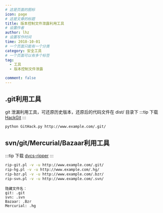 ```yaml
---
# 这是页面的图标
icon: page
# 这是文章的标题
title: 版本控制文件泄露利用工具
# 设置作者
author: lhz
# 设置写作时间
time: 2018-10-01
# 一个页面只能有一个分类
category: 安全工具
# 一个页面可以有多个标签
tag:
  - 工具
  - 版本控制文件泄露

comment: false
---
```

## .git利用工具
  git 泄漏利用工具，可还原历史版本，还原后的代码文件在 dist/ 目录下
  :::tip 下载
  [HackGit](https://github.com/BugScanTeam/GitHack)
  :::

  ```bash
  python GitHack.py http://www.example.com/.git/
  ```


## svn/git/Mercurial/Bazaar利用工具
  :::tip 下载
  [dvcs-ripper](https://github.com/kost/dvcs-ripper)
  :::
  ```bash
  rip-git.pl -v -u http://www.example.com/.git/
  rip-hg.pl -v -u http://www.example.com/.hg/
  rip-bzr.pl -v -u http://www.example.com/.bzr/
  rip-svn.pl -v -u http://www.example.com/.svn/
  ```
  ```
  隐藏文件名：
  git: .git  
  svn: .svn
  Bazaar: .Bzr  
  Mercurial: .hg
  ```
